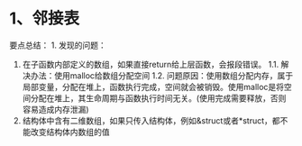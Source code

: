 # 1、邻接表
要点总结：
1. 
发现的问题：
1. 在子函数内部定义的数组，如果直接return给上层函数，会报段错误。
1.1. 解决办法：使用malloc给数组分配空间
1.2. 问题原因：使用数组分配内存，属于局部变量，分配在堆上，函数执行完成，空间就会被销毁。使用malloc是将空间分配在堆上，其生命周期与函数执行时间无关。(使用完成需要释放，否则容易造成内存泄漏)
2. 结构体中含有二维数组，如果只传入结构体，例如&struct或者*struct，都不能改变结构体内数组的值